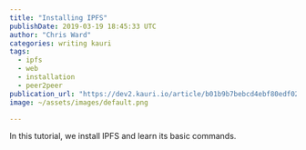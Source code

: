 ```yaml
---
title: "Installing IPFS"
publishDate: 2019-03-19 18:45:33 UTC
author: "Chris Ward"
categories: writing kauri
tags:
  - ipfs
  - web
  - installation
  - peer2peer
publication_url: "https://dev2.kauri.io/article/b01b9b7bebcd4ebf80edf021bdd0e232"
image: ~/assets/images/default.png

---
```

In this tutorial, we install IPFS and learn its basic commands.

